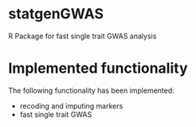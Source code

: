 # statgenGWAS

R Package for fast single trait GWAS analysis

# Implemented functionality

The following functionality has been implemented:

* recoding and imputing markers
* fast single trait GWAS